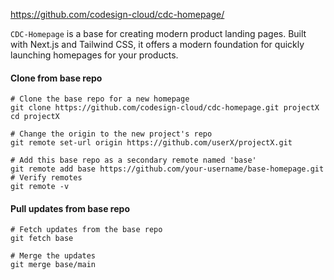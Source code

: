 https://github.com/codesign-cloud/cdc-homepage/

`CDC-Homepage` is a base for creating modern product landing pages. Built with Next.js and Tailwind CSS, it offers a modern foundation for quickly launching homepages for your products.

#### Clone from base repo

``````
# Clone the base repo for a new homepage
git clone https://github.com/codesign-cloud/cdc-homepage.git projectX
cd projectX
``````


``````
# Change the origin to the new project's repo
git remote set-url origin https://github.com/userX/projectX.git
``````

``````
# Add this base repo as a secondary remote named 'base'
git remote add base https://github.com/your-username/base-homepage.git
# Verify remotes
git remote -v
``````

#### Pull updates from base repo
`````
# Fetch updates from the base repo
git fetch base
`````

`````
# Merge the updates
git merge base/main
`````
